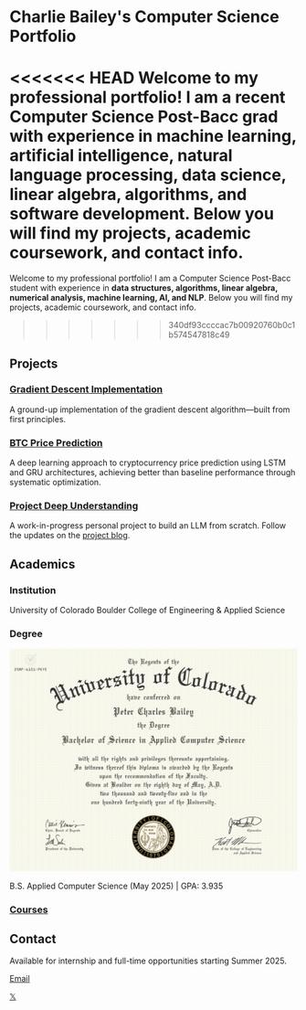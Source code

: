 # Charlie Bailey's Computer Science Portfolio

<<<<<<< HEAD
Welcome to my professional portfolio! I am a recent Computer Science Post-Bacc grad with experience in **machine learning, artificial intelligence, natural language processing, data science, linear algebra, algorithms, and software development**. Below you will find my projects, academic coursework, and contact info.
=======
Welcome to my professional portfolio! I am a Computer Science Post-Bacc student with experience in **data structures, algorithms, linear algebra, numerical analysis, machine learning, AI, and NLP**. Below you will find my projects, academic coursework, and contact info.
>>>>>>> 340df93ccccac7b00920760b0c1b574547818c49

## Projects

### [Gradient Descent Implementation](https://github.com/charliebailey24/gradient-descent-implementation)

A ground-up implementation of the gradient descent algorithm—built from first principles.

### [BTC Price Prediction](https://github.com/charliebailey24/btc-prediction-model)

A deep learning approach to cryptocurrency price prediction using LSTM and GRU architectures, achieving better than baseline performance through systematic optimization.

### [Project Deep Understanding](https://github.com/charliebailey24/project-deep-understanding)

A work-in-progress personal project to build an LLM from scratch. Follow the updates on the [project blog](https://charliebailey24.github.io/project-deep-understanding/).

## Academics

### Institution

University of Colorado Boulder College of Engineering & Applied Science

### Degree

![CS Degree](./assets/CS_degree.jpg)

B.S. Applied Computer Science (May 2025) | GPA: 3.935

### [Courses](courses/README.md)

## Contact

Available for internship and full-time opportunities starting Summer 2025.

[Email](mailto:charliebailey24@gmail.com)

[𝕏](https://x.com/charliebailey24)
